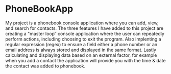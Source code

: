 # PhoneBookApp

My project is a phonebook console application where you can add, view, and search for contacts. The three features I have added to this project are creating a "master loop” console application where the user can repeatedly perform actions, including choosing to exit the program. Also implenting a regular expression (regex) to ensure a field either a phone number or an email address is always stored and displayed in the same format. Lastly calculating and displaying data based on an external factor, for example when you add a contact the application will provide you with the time & date the contact was added to phonebook.
